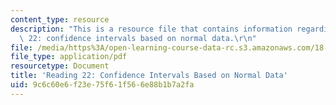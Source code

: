 ```yaml
---
content_type: resource
description: "This is a resource file that contains information regarding reading\
  \ 22: confidence intervals based on normal data.\r\n"
file: /media/https%3A/open-learning-course-data-rc.s3.amazonaws.com/18-05-introduction-to-probability-and-statistics-spring-2014/9c6c60e6f23e75f61f566e88b1b7a2fa_MIT18_05S14_Reading22.pdf
file_type: application/pdf
resourcetype: Document
title: 'Reading 22: Confidence Intervals Based on Normal Data'
uid: 9c6c60e6-f23e-75f6-1f56-6e88b1b7a2fa
---
```


